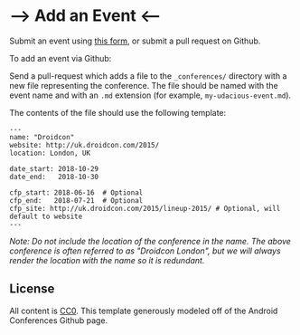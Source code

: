 --> Add an Event <--
===========

Submit an event using [this form](https://udacitycareers.typeform.com/to/S29jIh), or submit a pull request on Github. 


To add an event via Github:

Send a pull-request which adds a file to the `_conferences/` directory
with a new file representing the conference. The file should be named
with the event name and with an `.md` extension (for
example, `my-udacious-event.md`).

The contents of the file should use the following template:
```
---
name: "Droidcon"
website: http://uk.droidcon.com/2015/
location: London, UK

date_start: 2018-10-29
date_end:   2018-10-30

cfp_start: 2018-06-16  # Optional
cfp_end:   2018-07-21  # Optional
cfp_site: http://uk.droidcon.com/2015/lineup-2015/ # Optional, will default to website
---
```

*Note: Do not include the location of the conference in the name. The above conference is often referred to as "Droidcon London", but we will always render the location with the name so it is redundant.*


License
-------

All content is [CC0][1]. This template generously modeled off of the Android Conferences Github page. 

 [1]: https://creativecommons.org/publicdomain/zero/1.0/
